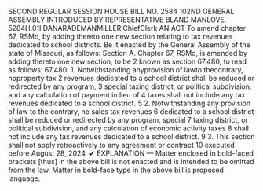 SECOND REGULAR SESSION
HOUSE BILL NO. 2584
102ND GENERAL ASSEMBLY
INTRODUCED BY REPRESENTATIVE BLAND MANLOVE.
5284H.01I DANARADEMANMILLER,ChiefClerk
AN ACT
To amend chapter 67, RSMo, by adding thereto one new section relating to tax revenues
dedicated to school districts.
Be it enacted by the General Assembly of the state of Missouri, as follows:
Section A. Chapter 67, RSMo, is amended by adding thereto one new section, to be
2 known as section 67.480, to read as follows:
67.480. 1. Notwithstanding anyprovision of lawto thecontrary, noproperty tax
2 revenues dedicated to a school district shall be reduced or redirected by any program,
3 special taxing district, or political subdivision, and any calculation of payment in lieu of
4 taxes shall not include any tax revenues dedicated to a school district.
5 2. Notwithstanding any provision of law to the contrary, no sales tax revenues
6 dedicated to a school district shall be reduced or redirected by any program, special
7 taxing district, or political subdivision, and any calculation of economic activity taxes
8 shall not include any tax revenues dedicated to a school district.
9 3. This section shall not apply retroactively to any agreement or contract
10 executed before August 28, 2024.
✔
EXPLANATION — Matter enclosed in bold-faced brackets [thus] in the above bill is not enacted and is
intended to be omitted from the law. Matter in bold-face type in the above bill is proposed language.